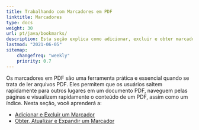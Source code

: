 ```yaml
---
title: Trabalhando com Marcadores em PDF
linktitle: Marcadores
type: docs
weight: 30
url: pt/java/bookmarks/
description: Esta seção explica como adicionar, excluir e obter marcadores com Aspose.PDF para Java.
lastmod: "2021-06-05"
sitemap:
    changefreq: "weekly"
    priority: 0.7
---
```


Os marcadores em PDF são uma ferramenta prática e essencial quando se trata de ler arquivos PDF. Eles permitem que os usuários saltem rapidamente para outros lugares em um documento PDF, naveguem pelas páginas e visualizem rapidamente o conteúdo de um PDF, assim como um índice.
Nesta seção, você aprenderá a:

- [Adicionar e Excluir um Marcador](/pdf/java/add-and-delete-bookmark/)
- [Obter, Atualizar e Expandir um Marcador](/pdf/java/get-update-and-expand-bookmark/)